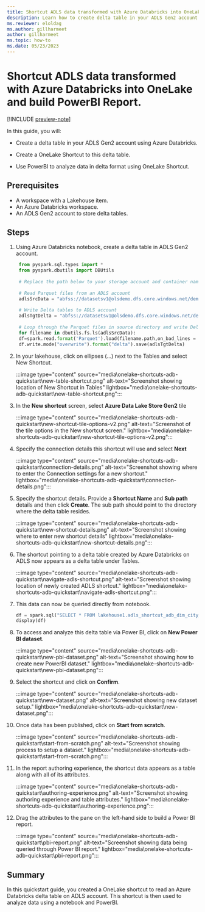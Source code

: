 ```yaml
---
title: Shortcut ADLS data transformed with Azure Databricks into OneLake and build PowerBI Report
description: Learn how to create delta table in your ADLS Gen2 account using Azure databricks , create shortcut to access that delta table and then build PowerBI Report.
ms.reviewer: eloldag
ms.author: gillharmeet
author: gillharmeet
ms.topic: how-to
ms.date: 05/23/2023
---
```


# Shortcut ADLS data transformed with Azure Databricks into OneLake and build PowerBI Report.

[!INCLUDE [preview-note](../includes/preview-note.md)]

In this guide, you will:

- Create a delta table in your ADLS Gen2 account using Azure Databricks.

- Create a OneLake Shortcut to this delta table.

- Use PowerBI to analyze data in delta format using OneLake Shortcut.

## Prerequisites

- A workspace with a Lakehouse item.
- An Azure Databricks workspace.
- An ADLS Gen2 account to store delta tables.

## Steps

1. Using Azure Databricks notebook, create a delta table in ADLS Gen2 account.

   ```python
    from pyspark.sql.types import *
    from pyspark.dbutils import DBUtils
    
    # Replace the path below to your storage account and container name
    
    # Read Parquet files from an ADLS account
    adlsSrcData = "abfss://datasetsv1@olsdemo.dfs.core.windows.net/demo/full/dimension_city/"
    
    # Write Delta tables to ADLS account
    adlsTgtDelta = "abfss://datasetsv1@olsdemo.dfs.core.windows.net/demo/adb_dim_city_delta/"
    
    # Loop through the Parquet files in source directory and write Delta tables out to another directory
    for filename in dbutils.fs.ls(adlsSrcData):
    df=spark.read.format('Parquet').load(filename.path,on_bad_lines = "skip")
    df.write.mode("overwrite").format("delta").save(adlsTgtDelta)
   ```

1. In your lakehouse, click on ellipses (…) next to the Tables and select New Shortcut.

    :::image type="content" source="media\onelake-shortcuts-adb-quickstart\new-table-shortcut.png" alt-text="Screenshot showing location of New Shortcut in Tables" lightbox="media\onelake-shortcuts-adb-quickstart\new-table-shortcut.png":::

1. In the **New shortcut** screen, select **Azure Data Lake Store Gen2** tile

   :::image type="content" source="media\onelake-shortcuts-adb-quickstart\new-shortcut-tile-options-v2.png" alt-text="Screenshot of the tile options in the New shortcut screen." lightbox="media\onelake-shortcuts-adb-quickstart\new-shortcut-tile-options-v2.png":::

1. Specify the connection details this shortcut will use and select **Next**

   :::image type="content" source="media\onelake-shortcuts-adb-quickstart\connection-details.png" alt-text="Screenshot showing where to enter the Connection settings for a new shortcut." lightbox="media\onelake-shortcuts-adb-quickstart\connection-details.png":::

1. Specify the shortcut details. Provide a **Shortcut Name** and **Sub path** details and then click **Create**. The sub path should point to the directory where the delta table resides.

   :::image type="content" source="media\onelake-shortcuts-adb-quickstart\new-shortcut-details.png" alt-text="Screenshot showing where to enter new shortcut details" lightbox="media\onelake-shortcuts-adb-quickstart\new-shortcut-details.png":::

1. The shortcut pointing to a delta table created by Azure Databricks on ADLS now appears as a delta table under Tables.

     :::image type="content" source="media\onelake-shortcuts-adb-quickstart\navigate-adls-shortcut.png" alt-text="Screenshot showing location of newly created ADLS shortcut." lightbox="media\onelake-shortcuts-adb-quickstart\navigate-adls-shortcut.png":::

1. This data can now be queried directly from notebook.

   ```python
   df = spark.sql("SELECT * FROM lakehouse1.adls_shortcut_adb_dim_city_delta LIMIT 1000"
   display(df)
   ```

1. To access and analyze this delta table via Power BI, click on **New Power BI dataset**.

    :::image type="content" source="media\onelake-shortcuts-adb-quickstart\new-pbi-dataset.png" alt-text="Screenshot showing how to create new PowerBI dataset." lightbox="media\onelake-shortcuts-adb-quickstart\new-pbi-dataset.png":::

1. Select the shortcut and click on **Confirm**.

    :::image type="content" source="media\onelake-shortcuts-adb-quickstart\new-dataset.png" alt-text="Screenshot showing new dataset setup." lightbox="media\onelake-shortcuts-adb-quickstart\new-dataset.png":::

1. Once data has been published, click on **Start from scratch**.

    :::image type="content" source="media\onelake-shortcuts-adb-quickstart\start-from-scratch.png" alt-text="Screenshot showing process to setup a dataset." lightbox="media\onelake-shortcuts-adb-quickstart\start-from-scratch.png":::

1. In the report authoring experience, the shortcut data appears as a table along with all of its attributes.

    :::image type="content" source="media\onelake-shortcuts-adb-quickstart\authoring-experience.png" alt-text="Screenshot showing authoring experience and table attributes." lightbox="media\onelake-shortcuts-adb-quickstart\authoring-experience.png":::

1. Drag the attributes to the pane on the left-hand side to build a Power BI report.

    :::image type="content" source="media\onelake-shortcuts-adb-quickstart\pbi-report.png" alt-text="Screenshot showing data being queried through Power BI report." lightbox="media\onelake-shortcuts-adb-quickstart\pbi-report.png":::

## Summary

In this quickstart guide, you created a OneLake shortcut to read an Azure Databricks delta table on ADLS account. This shortcut is then used to analyze data using a notebook and PowerBI.
